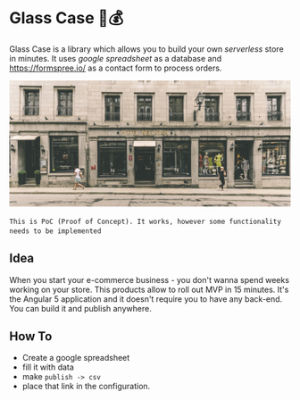 # Glass Case 🎁💰

Glass Case is a library which allows you to build your own *serverless* store in minutes.
It uses _google spreadsheet_ as a database and https://formspree.io/ as a contact form to process orders.

![Logo](https://github.com/tryshchenko/glass-case/raw/master/logo.jpg)


`This is PoC (Proof of Concept). It works, however some functionality needs to be implemented`

## Idea
When you start your e-commerce business - you don't wanna spend weeks working on your store. This products allow to roll out MVP in 15 minutes. It's the Angular 5 application and it doesn't require you to have any back-end. You can build it and publish anywhere.

## How To
- Create a google spreadsheet
- fill it with data
- make `publish -> csv`
- place that link in the configuration.
